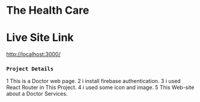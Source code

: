 # The Health Care
# Live Site Link
[http://localhost:3000/](http://localhost:3000/)
### `Project Details`
 1 This is a Doctor web page.
 2 i install firebase authentication.
 3 i used React Router in This Project.
 4 i used some icon and image.
 5 This Web-site about a Doctor Services.
